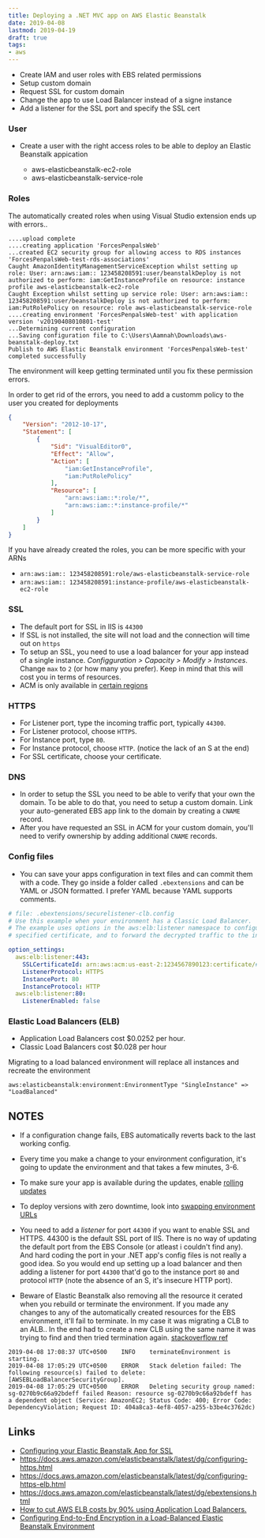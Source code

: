 ```yaml
---
title: Deploying a .NET MVC app on AWS Elastic Beanstalk
date: 2019-04-08
lastmod: 2019-04-19
draft: true
tags:
- aws
---
```


- Create IAM and user roles with EBS related permissions
- Setup custom domain
- Request SSL for custom domain
- Change the app to use Load Balancer instead of a signe instance
- Add a listener for the SSL port and specify the SSL cert

### User
- Create a user with the right access roles to be able to deploy an Elastic Beanstalk appication

	- aws-elasticbeanstalk-ec2-role
	- aws-elasticbeanstalk-service-role



### Roles

The automatically created roles when using Visual Studio extension ends up with errors.. 

```
....upload complete
....creating application 'ForcesPenpalsWeb'
...created EC2 security group for allowing access to RDS instances 'ForcesPenpalsWeb-test-rds-associations'
Caught AmazonIdentityManagementServiceException whilst setting up role: User: arn:aws:iam:: 123458208591:user/beanstalkDeploy is not authorized to perform: iam:GetInstanceProfile on resource: instance profile aws-elasticbeanstalk-ec2-role
Caught Exception whilst setting up service role: User: arn:aws:iam:: 123458208591:user/beanstalkDeploy is not authorized to perform: iam:PutRolePolicy on resource: role aws-elasticbeanstalk-service-role
....creating environment 'ForcesPenpalsWeb-test' with application version 'v20190408010801-test'
...Determining current configuration
...Saving configuration file to C:\Users\Aamnah\Downloads\aws-beanstalk-deploy.txt
Publish to AWS Elastic Beanstalk environment 'ForcesPenpalsWeb-test' completed successfully
```

The environment will keep getting terminated until you fix these permission errors.

In order to get rid of the errors, you need to add a customm policy to the user you created for deployments

```json
{
    "Version": "2012-10-17",
    "Statement": [
        {
            "Sid": "VisualEditor0",
            "Effect": "Allow",
            "Action": [
                "iam:GetInstanceProfile",
                "iam:PutRolePolicy"
            ],
            "Resource": [
                "arn:aws:iam::*:role/*",
                "arn:aws:iam::*:instance-profile/*"
            ]
        }
    ]
}
```

If you have already created the roles, you can be more specific with your ARNs

- `arn:aws:iam:: 123458208591:role/aws-elasticbeanstalk-service-role`
- `arn:aws:iam:: 123458208591:instance-profile/aws-elasticbeanstalk-ec2-role`

### SSL

- The default port for SSL in IIS is `44300`
- If SSL is not installed, the site will not load and the connection will time out on `https`
- To setup an SSL, you need to use a load balancer for your app instead of a single instance. _Configguration > Capacity > Modify > Instances_. Change `max` to `2` (or how many you prefer). Keep in mind that this will cost you in terms of resources.
- ACM is only available in [certain regions][acm-regions]

### HTTPS

- For Listener port, type the incoming traffic port, typically `44300`.
- For Listener protocol, choose `HTTPS`.
- For Instance port, type `80`.
- For Instance protocol, choose `HTTP`. (notice the lack of an S at the end)
- For SSL certificate, choose your certificate.


### DNS

- In order to setup the SSL you need to be able to verify that your own the domain. To be able to do that, you need to setup a custom domain. Link your auto-generated EBS app link to the domain by creating a `CNAME` record.
- After you have requested an SSL in ACM for your custom domain, you'll need to verify ownership by adding additional `CNAME` records.


### Config files

- You can save your apps configuration in text files and can commit them with a code. They go inside a folder called
`.ebextensions` and can be YAML or JSON formatted. I prefer YAML because YAML supports comments.


```yaml
# file: .ebextensions/securelistener-clb.config
# Use this example when your environment has a Classic Load Balancer. 
# The example uses options in the aws:elb:listener namespace to configure an HTTPS listener on port 443 with the
# specified certificate, and to forward the decrypted traffic to the instances in your environment on port 80.

option_settings:
  aws:elb:listener:443:
    SSLCertificateId: arn:aws:acm:us-east-2:1234567890123:certificate/####################################
    ListenerProtocol: HTTPS
    InstancePort: 80
    InstanceProtocol: HTTP
  aws:elb:listener:80:
    ListenerEnabled: false
```

### Elastic Load Balancers (ELB)

- Application Load Balancers cost $0.0252 per hour.
- Classic Load Balancers cost $0.028 per hour


Migrating to a load balanced environment will replace all instances and recreate the environment

```
aws:elasticbeanstalk:environment:EnvironmentType "SingleInstance" => "LoadBalanced"
```

NOTES
---

- If a configuration change fails, EBS automatically reverts back to the last working config.
- Every time you make a change to your environment configuration, it's going to update the environment and that takes a few minutes, 3-6.
- To make sure your app is available during the updates, enable [rolling updates][ebs-rolling-updates]
- To deploy versions with zero downtime, look into [swapping environment URLs][ebs-cname-swap]
- You need to add a _listener_ for port `44300` if you want to enable SSL and HTTPS. 44300 is the default SSL port of IIS. There is no way of updating the default port from the EBS Console (or atleast i couldn't find any). And hard coding the port in your .NET app's config files is not really a good idea. So you would end up setting up a load balancer and then adding a listener for port `44300` that'd go to the instance port `80` and protocol `HTTP` (note the absence of an S, it's insecure HTTP port).


- Beware of Elastic Beanstalk also removing all the resource it cerated when you rebuild or terminate the environment. If you made any changes to any of the automatically created resources for the EBS environment, it'll fail to terminate. In my case it was migrating a CLB to an ALB.. In the end had to create a new CLB using the same name it was trying to find and then tried termination again. [stackoverflow ref](https://stackoverflow.com/a/50819873/890814)

```
2019-04-08 17:08:37 UTC+0500	INFO	terminateEnvironment is starting.
2019-04-08 17:05:29 UTC+0500	ERROR	Stack deletion failed: The following resource(s) failed to delete: [AWSEBLoadBalancerSecurityGroup].
2019-04-08 17:05:29 UTC+0500	ERROR	Deleting security group named: sg-0270b9c66a92bdeff failed Reason: resource sg-0270b9c66a92bdeff has a dependent object (Service: AmazonEC2; Status Code: 400; Error Code: DependencyViolation; Request ID: 404a8ca3-4ef8-4057-a255-b3be4c3762dc)
```

Links
---

- [Configuring your Elastic Beanstalk App for SSL](https://medium.com/@jameshamann/configuring-your-elastic-beanstalk-app-for-ssl-9065ca091f49)
- https://docs.aws.amazon.com/elasticbeanstalk/latest/dg/configuring-https.html
- https://docs.aws.amazon.com/elasticbeanstalk/latest/dg/configuring-https-elb.html
- https://docs.aws.amazon.com/elasticbeanstalk/latest/dg/ebextensions.html
- [How to cut AWS ELB costs by 90% using Application Load Balancers.](https://medium.com/cognitoiq/how-cognitoiq-are-using-application-load-balancers-to-cut-elastic-load-balancing-cost-by-90-78d4e980624b)
- [Configuring End-to-End Encryption in a Load-Balanced Elastic Beanstalk Environment](https://docs.aws.amazon.com/elasticbeanstalk/latest/dg/configuring-https-endtoend.html)




[acm-regions]: https://docs.aws.amazon.com/general/latest/gr/rande.html#acm_region
[ebs-rolling-updates]: https://docs.aws.amazon.com/elasticbeanstalk/latest/dg/using-features.rollingupdates.html
[ebs-cname-swap]: https://docs.aws.amazon.com/elasticbeanstalk/latest/dg/using-features.CNAMESwap.html